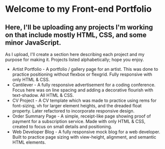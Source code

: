 # Welcome to my Front-end Portfolio
## Here, I'll be uploading any projects I'm working on that include mostly **HTML**, **CSS**, and some **minor JavaScript**.
As I upload, I'll create a section here describing each project and my purpose for making it. Projects listed alphabetically; hope you enjoy.

  + Artist Portfolio - A portfolio / gallery page for an artist. This was done to practice positioning without flexbox or flexgrid. Fully responsive with only HTML & CSS.
  + Cantilever - A fully responsive advertisement for a coding conference. Focus here was on line spacing and adding a decorative flourish with text-shadow. All HTML & CSS.
  + CV Project - A CV template which was made to practice using rems for font-sizing, vh for larger element heights, and the dreaded float property. Later refactored to incorporate responsive design.
  + Order Summary Page - A simple, receipt-like page showing proof of payment for a subscription service. Made with only HTML & CSS, created to focus on small details and positioning.
  + Web Developer Blog - A fully responsive mock blog for a web developer. Built to practice page sizing with view-height, alignment, and semantic HTML elements.